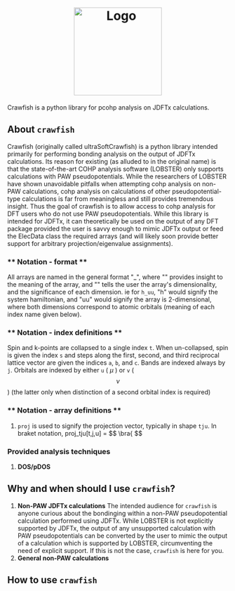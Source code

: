 <h1 align="center">
  <picture>
    <source media="(prefers-color-scheme: dark)" srcset="https://github.com/user-attachments/assets/d339ce1f-b041-433c-a7c3-19204bac4061">
    <img alt="Logo" src="https://github.com/user-attachments/assets/d339ce1f-b041-433c-a7c3-19204bac4061"
height="200">
  </picture>
</h1>

Crawfish is a python library for pcohp analysis on JDFTx calculations. 

## About `crawfish`

Crawfish (originally called ultraSoftCrawfish) is a python library intended primarily for performing bonding analysis on the output of JDFTx calculations. Its reason for existing (as alluded to in the original name) is that the state-of-the-art COHP analysis software (LOBSTER) only supports calculations with PAW pseudopotentials. While the researchers of LOBSTER have shown unavoidable pitfalls when attempting cohp analysis on non-PAW calculations, cohp analysis on calculations of other pseudopotential-type calculations is far from meaningless and still provides tremendous insight. Thus the goal of crawfish is to allow access to cohp analysis for DFT users who do not use PAW pseudopotentials. While this library is intended for JDFTx, it can theoretically be used on the output of any DFT package provided the user is savvy enough to mimic JDFTx output or feed the ElecData class the required arrays (and will likely soon provide better support for arbitrary projection/eigenvalue assignments).

### ** Notation - format **
All arrays are named in the general format "<name>_<indices>", where "<name>" provides insight to the meaning of the array, and "<indices>" tells the user the array's dimensionality, and the significance of each dimension. ie for `h_uu`, "h" would signify the system hamiltonian, and "uu" would signify the array is 2-dimensional, where both dimensions correspond to atomic orbitals (meaning of each index name given below). 

### ** Notation - index definitions **
Spin and k-points are collapsed to a single index `t`. When un-collapsed, spin is given the index `s` and steps along the first, second, and third reciprocal lattice vector are given the indices `a`, `b`, and `c`. Bands are indexed always by `j`. Orbitals are indexed by either `u` ( $\mu$ ) or `v` ($$ \nu $$) (the latter only when distinction of a second orbital index is required)

### ** Notation - array definitions **
1. `proj` is used to signify the projection vector, typically in shape `tju`. In braket notation, proj_tju[t,j,u] = $$ \bra{ $$

### Provided analysis techniques

1. **DOS/pDOS** 

## Why and when should I use `crawfish`?

1. **Non-PAW JDFTx calculations** The intended audience for `crawfish` is anyone curious about the bondinging within a non-PAW pseudopotential calculation performed using JDFTx. While LOBSTER is not explicitly supported by JDFTx, the output of any unsupported calculation with PAW pseudopotentials can be converted by the user to mimic the output of a calculation which is supported by LOBSTER, circumventing the need of explicit support. If this is not the case, `crawfish` is here for you.
2. **General non-PAW calculations** 

## How to use `crawfish`


